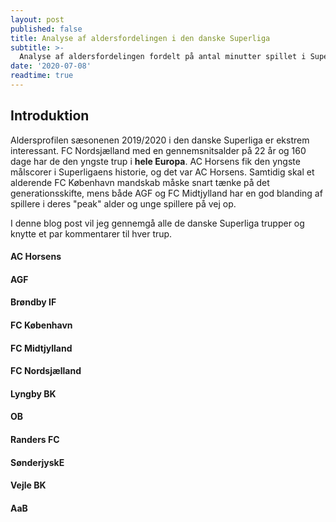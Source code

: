 ```yaml
---
layout: post
published: false
title: Analyse af aldersfordelingen i den danske Superliga
subtitle: >-
  Analyse af aldersfordelingen fordelt på antal minutter spillet i Superligaen. Afhænger FCK for meget af alderende profiler og udgør 75% Nordsjællands samlede spilminutter virkelig af spillere under 21 år?
date: '2020-07-08'
readtime: true
---
```

## Introduktion

Aldersprofilen sæsonenen 2019/2020 i den danske Superliga er ekstrem interessant. FC Nordsjælland med en gennemsnitsalder på 22 år og 160 dage har de den yngste trup i **hele Europa**. AC Horsens fik den yngste målscorer i Superligaens historie, og det var AC Horsens. Samtidig skal et alderende FC København mandskab måske snart tænke på det generationsskifte, mens både AGF og FC Midtjylland har en god blanding af spillere i deres "peak" alder og unge spillere på vej op.
  
I denne blog post vil jeg gennemgå alle de danske Superliga trupper og knytte et par kommentarer til hver trup.


#### AC Horsens

#### AGF

#### Brøndby IF

#### FC København

#### FC Midtjylland

#### FC Nordsjælland

#### Lyngby BK

#### OB

#### Randers FC

#### SønderjyskE

#### Vejle BK

#### AaB
